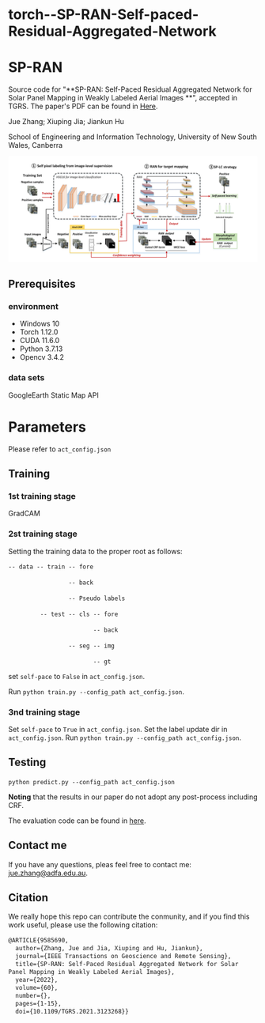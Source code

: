 # torch--SP-RAN-Self-paced-Residual-Aggregated-Network
# SP-RAN
Source code for "**SP-RAN: Self-Paced Residual Aggregated Network for Solar Panel Mapping in Weakly Labeled Aerial Images
**", accepted in TGRS. The paper's PDF can be found in [Here](https://ieeexplore.ieee.org/document/9585690).

Jue Zhang; Xiuping Jia; Jiankun Hu

School of Engineering and Information Technology, University of New South Wales, Canberra

![image](https://github.com/zhangjue1993/torch--SP-RAN-Self-paced-Residual-Aggregated-Network/blob/main/Flowchart.png)

## Prerequisites
### environment
  - Windows 10
  - Torch 1.12.0
  - CUDA 11.6.0
  - Python 3.7.13
  - Opencv 3.4.2

### data sets
GoogleEarth Static Map API

# Parameters
Please refer to ```act_config.json```

## Training
### 1st training stage
GradCAM

### 2st training stage
 Setting the training data to the proper root as follows:
```
-- data -- train -- fore

                 -- back
                 
                 -- Pseudo labels
                
         -- test -- cls -- fore
         
                        -- back
                        
                 -- seg -- img
                 
                        -- gt
```
set ```self-pace``` to ```False``` in ```act_config.json```. 

Run ```python train.py --config_path act_config.json```.

### 3nd training stage

Set ```self-pace``` to ```True``` in ```act_config.json```. Set the label update dir in ```act_config.json```. Run  ```python train.py --config_path act_config.json```.

## Testing
```python predict.py --config_path act_config.json```

**Noting** that the results in our paper do not adopt any post-process including CRF.

The evaluation code can be found in [here](https://github.com/zhangjue1993/torch--SP-RAN-Self-paced-Residual-Aggregated-Network/blob/main/Evaluate.py).


## Contact me
If you have any questions, pleas feel free to contact me: jue.zhang@adfa.edu.au.


## Citation
We really hope this repo can contribute the conmunity, and if you find this work useful, please use the following citation:
```
@ARTICLE{9585690,
  author={Zhang, Jue and Jia, Xiuping and Hu, Jiankun},
  journal={IEEE Transactions on Geoscience and Remote Sensing}, 
  title={SP-RAN: Self-Paced Residual Aggregated Network for Solar Panel Mapping in Weakly Labeled Aerial Images}, 
  year={2022},
  volume={60},
  number={},
  pages={1-15},
  doi={10.1109/TGRS.2021.3123268}}
